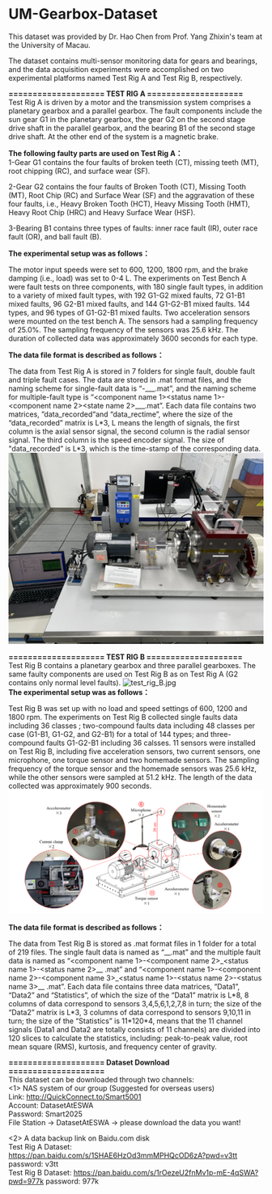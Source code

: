 # UM-Gearbox-Dataset
This dataset was provided by Dr. Hao Chen from Prof. Yang Zhixin's team at the University of Macau.

The dataset contains multi-sensor monitoring data for gears and bearings, and the data acquisition experiments were accomplished on two experimental platforms named Test Rig A and Test Rig B, respectively.

**==================== TEST RIG A ====================**  
Test Rig A is driven by a motor and the transmission system comprises a planetary gearbox and a parallel gearbox. The fault components include the sun gear G1 in the planetary gearbox, the gear G2 on the second stage drive shaft in the parallel gearbox, and the bearing B1 of the second stage drive shaft. At the other end of the system is a magnetic brake. 

**The following faulty parts are used on Test Rig A：**  
1-Gear G1 contains the four faults of broken teeth (CT), missing teeth (MT), root chipping (RC), and surface wear (SF). 

2-Gear G2 contains the four faults of Broken Tooth (CT), Missing Tooth (MT), Root Chip (RC) and Surface Wear (SF) and the aggravation of these four faults, i.e., Heavy Broken Tooth (HCT), Heavy Missing Tooth (HMT), Heavy Root Chip (HRC) and Heavy Surface Wear (HSF).

3-Bearing B1 contains three types of faults: inner race fault (IR), outer race fault (OR), and ball fault (B).

**The experimental setup was as follows：**  

The motor input speeds were set to 600, 1200, 1800 rpm, and the brake damping (i.e., load) was set to 0-4 L. The experiments on Test Bench A were fault tests on three components, with 180 single fault types, in addition to a variety of mixed fault types, with 192 G1-G2 mixed faults, 72 G1-B1 mixed faults, 96 G2-B1 mixed faults, and 144 G1-G2-B1 mixed faults. 144 types, and 96 types of G1-G2-B1 mixed faults. Two acceleration sensors were mounted on the test bench A. The sensors had a sampling frequency of 25.0%. The sampling frequency of the sensors was 25.6 kHz. The duration of collected data was approximately 3600 seconds for each type.

**The data file format is described as follows：**  

The data from Test Rig A is stored in 7 folders for single fault, double fault and triple fault cases. The data are stored in .mat format files, and the naming scheme for single-fault data is “<component name>-<status name>\_<RPM>\_<load>\_<time>.mat”, and the naming scheme for multiple-fault type is “<component name 1><status name 1>-<component name 2><state name 2>\_<RPM>\_<Load>\_<Time>.mat”. Each data file contains two matrices, ”data_recorded“and “data_rectime”, where the size of the “data_recorded” matrix is L\*3, L means the length of signals, the first column is the axial sensor signal, the second column is the radial sensor signal. The third column is the speed encoder signal. The size of "data_recorded” is L\*3, which is the time-stamp of the corresponding data.
![test_rig_A](https://github.com/CH-0909/UM-Gearbox-Dataset/blob/main/images/test_rig_A.jpg)  


**==================== TEST RIG B ====================**  
Test Rig B contains a planetary gearbox and three parallel gearboxes. The same faulty components are used on Test Rig B as on Test Rig A (G2 contains only normal level faults).
![test_rig_B.jpg](https://github.com/CH-0909/UM-Gearbox-Dataset/blob/main/images/test_rig_B.jpg)  
**The experimental setup was as follows：**  

Test Rig B was set up with no load and speed settings of 600, 1200 and 1800 rpm. The experiments on Test Rig B collected single faults data including 36 classes ; two-compound faults data including 48 classes per case (G1-B1, G1-G2, and G2-B1) for a total of 144 types; and three-compound faults G1-G2-B1 including 36 calsses. 11 sensors were installed on Test Rig B, including five acceleration sensors, two current sensors, one microphone, one torque sensor and two homemade sensors. The sampling frequency of the torque sensor and the homemade sensors was 25.6 kHz, while the other sensors were sampled at 51.2 kHz. The length of the data collected was approximately 900 seconds.
![sensor_channels.jpg](https://github.com/CH-0909/UM-Gearbox-Dataset/blob/main/images/sensor_channels.jpg)  

**The data file format is described as follows：**  

The data from Test Rig B is stored as .mat format files in 1 folder for a total of 219 files. The single fault data is named as “<component name><status name>\_<RPM>\_<load>.mat” and the multiple fault data is named as “<component name 1>-<component name 2>\_<status name 1>-<status name 2>\_<RPM>\_ <load>.mat” and “<component name 1>-<component name 2>-<component name 3>\_<status name 1>-<status name 2>-<status name 3>\_<RPM>\_ <load>.mat”. Each data file contains three data matrices, “Data1”, “Data2” and “Statistics”, of which the size of the “Data1” matrix is L\*8, 8 columns of data correspond to sensors 3,4,5,6,1,2,7,8 in turn; the size of the “Data2” matrix is L\*3, 3 columns of data correspond to sensors 9,10,11 in turn; the size of the “Statistics”  is 11\*120\*4, means that the 11 channel signals (Data1 and Data2 are totally consists of 11 channels) are divided into 120 slices to calculate the statistics, including: peak-to-peak value, root mean square (RMS), kurtosis, and frequency center of gravity.

**==================== Dataset Download ====================**  
This dataset can be downloaded through two channels:  
<1> NAS system of our group (Suggested for overseas users)  
Link: http://QuickConnect.to/Smart5001  
Account: DatasetAtESWA  
Password: Smart2025  
File Station -> DatasetAtESWA -> please download the data you want!  
  
<2> A data backup link on Baidu.com disk  
Test Rig A Dataset: https://pan.baidu.com/s/1SHAE6HzOd3mmMPHQcOD6zA?pwd=v3tt  password: v3tt  
Test Rig B Dataset: https://pan.baidu.com/s/1rOezeU2fnMv1p-mE-4qSWA?pwd=977k  password: 977k  




